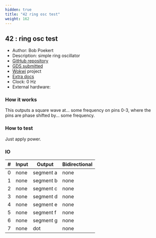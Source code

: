 ```yaml
---
hidden: true
title: "42 ring osc test"
weight: 162
---
```


## 42 : ring osc test

* Author: Bob Poekert
* Description: simple ring oscillator
* [GitHub repository](https://github.com/bobpoekert/tinytapeout)
* [GDS submitted](https://github.com/bobpoekert/tinytapeout/actions/runs/6750857041)
* [Wokwi](https://wokwi.com/projects/380408396356749313) project
* [Extra docs]()
* Clock: 0 Hz
* External hardware: 



### How it works

This outputs a square wave at... some frequency on pins 0-3, where the pins are phase shifted by... some frequency.


### How to test

Just apply power.


### IO

| # | Input        | Output       | Bidirectional      |
|---|--------------|--------------| -------------------|
| 0 | none  | segment a | none |
| 1 | none  | segment b | none |
| 2 | none  | segment c | none |
| 3 | none  | segment d | none |
| 4 | none  | segment e | none |
| 5 | none  | segment f | none |
| 6 | none  | segment g | none |
| 7 | none  | dot | none |
